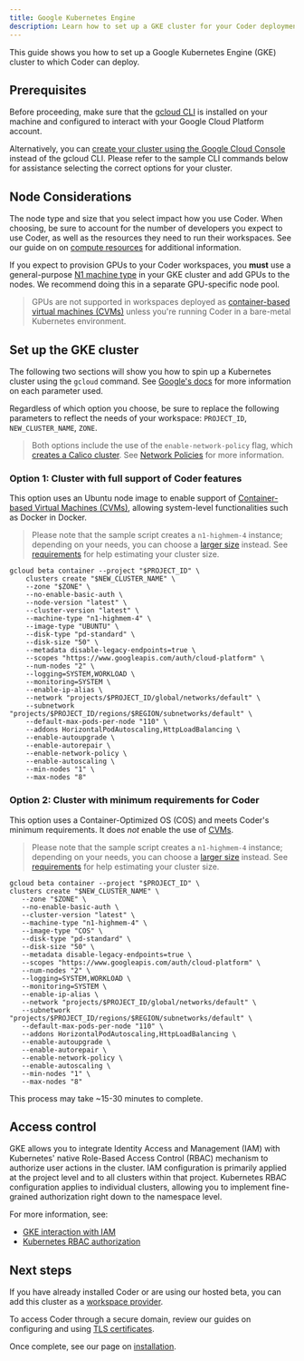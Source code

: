 ```yaml
---
title: Google Kubernetes Engine
description: Learn how to set up a GKE cluster for your Coder deployment.
---
```


This guide shows you how to set up a Google Kubernetes Engine (GKE) cluster to
which Coder can deploy.

## Prerequisites

Before proceeding, make sure that the
[gcloud CLI](https://cloud.google.com/sdk/docs/quickstarts) is installed on your
machine and configured to interact with your Google Cloud Platform account.

Alternatively, you can
[create your cluster using the Google Cloud Console](https://cloud.google.com/kubernetes-engine/docs/how-to/creating-a-zonal-cluster#creating-a-cluster)
instead of the gcloud CLI. Please refer to the sample CLI commands below for
assistance selecting the correct options for your cluster.

## Node Considerations

The node type and size that you select impact how you use Coder. When choosing,
be sure to account for the number of developers you expect to use Coder, as well
as the resources they need to run their workspaces. See our guide on on
[compute resources](../../guides/admin/resources.md) for additional information.

If you expect to provision GPUs to your Coder workspaces, you **must** use a
general-purpose
[N1 machine type](https://cloud.google.com/compute/docs/machine-types#gpus) in
your GKE cluster and add GPUs to the nodes. We recommend doing this in a
separate GPU-specific node pool.

> GPUs are not supported in workspaces deployed as
> [container-based virtual machines (CVMs)](../../workspaces/cvms.md) unless
> you're running Coder in a bare-metal Kubernetes environment.

## Set up the GKE cluster

The following two sections will show you how to spin up a Kubernetes cluster
using the `gcloud` command. See
[Google's docs](https://cloud.google.com/sdk/gcloud/reference/beta/container/clusters/create)
for more information on each parameter used.

Regardless of which option you choose, be sure to replace the following
parameters to reflect the needs of your workspace: `PROJECT_ID`,
`NEW_CLUSTER_NAME`, `ZONE`.

> Both options include the use of the `enable-network-policy` flag, which
> [creates a Calico cluster](https://kubernetes.io/docs/tasks/administer-cluster/network-policy-provider/calico-network-policy/).
> See
> [Network Policies](https://codercom-lt03v3kjy-codercom.vercel.app/docs/setup/requirements#network-policies)
> for more information.

### Option 1: Cluster with full support of Coder features

This option uses an Ubuntu node image to enable support of
[Container-based Virtual Machines (CVMs)](../../admin/workspace-management/cvms.md),
allowing system-level functionalities such as Docker in Docker.

> Please note that the sample script creates a `n1-highmem-4` instance;
> depending on your needs, you can choose a
> [larger size](https://cloud.google.com/compute/docs/machine-types#machine_type_comparison)
> instead. See [requirements](../requirements.md) for help estimating your
> cluster size.

```console
gcloud beta container --project "$PROJECT_ID" \
    clusters create "$NEW_CLUSTER_NAME" \
    --zone "$ZONE" \
    --no-enable-basic-auth \
    --node-version "latest" \
    --cluster-version "latest" \
    --machine-type "n1-highmem-4" \
    --image-type "UBUNTU" \
    --disk-type "pd-standard" \
    --disk-size "50" \
    --metadata disable-legacy-endpoints=true \
    --scopes "https://www.googleapis.com/auth/cloud-platform" \
    --num-nodes "2" \
    --logging=SYSTEM,WORKLOAD \
    --monitoring=SYSTEM \
    --enable-ip-alias \
    --network "projects/$PROJECT_ID/global/networks/default" \
    --subnetwork "projects/$PROJECT_ID/regions/$REGION/subnetworks/default" \
    --default-max-pods-per-node "110" \
    --addons HorizontalPodAutoscaling,HttpLoadBalancing \
    --enable-autoupgrade \
    --enable-autorepair \
    --enable-network-policy \
    --enable-autoscaling \
    --min-nodes "1" \
    --max-nodes "8"
```

### Option 2: Cluster with minimum requirements for Coder

This option uses a Container-Optimized OS (COS) and meets Coder's minimum
requirements. It does _not_ enable the use of
[CVMs](../../admin/workspace-management/cvms.md).

> Please note that the sample script creates a `n1-highmem-4` instance;
> depending on your needs, you can choose a
> [larger size](https://cloud.google.com/compute/docs/machine-types#machine_type_comparison)
> instead. See [requirements](../requirements.md) for help estimating your
> cluster size.

```console
gcloud beta container --project "$PROJECT_ID" \
clusters create "$NEW_CLUSTER_NAME" \
   --zone "$ZONE" \
   --no-enable-basic-auth \
   --cluster-version "latest" \
   --machine-type "n1-highmem-4" \
   --image-type "COS" \
   --disk-type "pd-standard" \
   --disk-size "50" \
   --metadata disable-legacy-endpoints=true \
   --scopes "https://www.googleapis.com/auth/cloud-platform" \
   --num-nodes "2" \
   --logging=SYSTEM,WORKLOAD \
   --monitoring=SYSTEM \
   --enable-ip-alias \
   --network "projects/$PROJECT_ID/global/networks/default" \
   --subnetwork "projects/$PROJECT_ID/regions/$REGION/subnetworks/default" \
   --default-max-pods-per-node "110" \
   --addons HorizontalPodAutoscaling,HttpLoadBalancing \
   --enable-autoupgrade \
   --enable-autorepair \
   --enable-network-policy \
   --enable-autoscaling \
   --min-nodes "1" \
   --max-nodes "8"
```

This process may take ~15-30 minutes to complete.

## Access control

GKE allows you to integrate Identity Access and Management (IAM) with
Kubernetes' native Role-Based Access Control (RBAC) mechanism to authorize user
actions in the cluster. IAM configuration is primarily applied at the project
level and to all clusters within that project. Kubernetes RBAC configuration
applies to individual clusters, allowing you to implement fine-grained
authorization right down to the namespace level.

For more information, see:

- [GKE interaction with IAM](https://cloud.google.com/kubernetes-engine/docs/how-to/role-based-access-control#iam-interaction)
- [Kubernetes RBAC authorization](https://kubernetes.io/docs/reference/access-authn-authz/rbac/)

## Next steps

If you have already installed Coder or are using our hosted beta, you can add
this cluster as a
[workspace provider](../../admin/workspace-providers/deployment.md).

To access Coder through a secure domain, review our guides on configuring and
using [TLS certificates](../../guides/tls-certificates/index.md).

Once complete, see our page on [installation](../installation.md).
